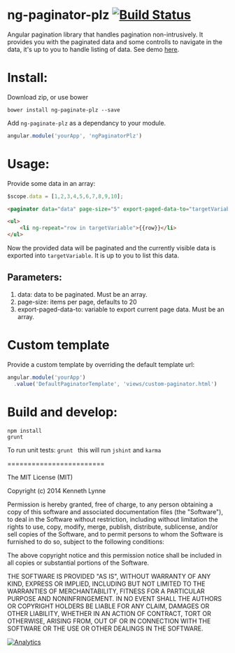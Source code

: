 ng-paginator-plz [![Build Status](https://travis-ci.org/kennethlynne/ng-paginator-plz.svg?branch=master)](https://travis-ci.org/kennethlynne/ng-paginator-plz)
========================

Angular pagination library that handles pagination non-intrusively.
It provides you with the paginated data and some controlls to navigate in the data,
it's up to you to handle listing of data. See demo [here](http://kennethlynne.github.io/ng-paginator-plz/demo/).

# Install:
Download zip, or use bower

```
bower install ng-paginate-plz --save
```

Add `ng-paginate-plz` as a dependancy to your module.
```javascript
angular.module('yourApp', 'ngPaginatorPlz')
```
# Usage:
Provide some data in an array:

```javascript
$scope.data = [1,2,3,4,5,6,7,8,9,10];
```

```html
<paginator data="data" page-size="5" export-paged-data-to="targetVariable"></paginator>

<ul>
    <li ng-repeat="row in targetVariable">{{row}}</li>
</ul>
```

Now the provided data will be paginated and the currently visible data is exported into `targetVariable`.
It is up to you to list this data.

## Parameters:
1.  data: data to be paginated. Must be an array.
2.  page-size: items per page, defaults to 20
3.  export-paged-data-to: variable to export current page data. Must be an array.

# Custom template
Provide a custom template by overriding the default template url:
```javascript
angular.module('yourApp')
  .value('DefaultPaginatorTemplate', 'views/custom-paginator.html')
```

# Build and develop:

```
npm install
grunt
```

To run unit tests:  `grunt ` this will run `jshint` and `karma`

========================

The MIT License (MIT)

Copyright (c) 2014 Kenneth Lynne

Permission is hereby granted, free of charge, to any person obtaining a copy of
this software and associated documentation files (the "Software"), to deal in
the Software without restriction, including without limitation the rights to
use, copy, modify, merge, publish, distribute, sublicense, and/or sell copies of
the Software, and to permit persons to whom the Software is furnished to do so,
subject to the following conditions:

The above copyright notice and this permission notice shall be included in all
copies or substantial portions of the Software.

THE SOFTWARE IS PROVIDED "AS IS", WITHOUT WARRANTY OF ANY KIND, EXPRESS OR
IMPLIED, INCLUDING BUT NOT LIMITED TO THE WARRANTIES OF MERCHANTABILITY, FITNESS
FOR A PARTICULAR PURPOSE AND NONINFRINGEMENT. IN NO EVENT SHALL THE AUTHORS OR
COPYRIGHT HOLDERS BE LIABLE FOR ANY CLAIM, DAMAGES OR OTHER LIABILITY, WHETHER
IN AN ACTION OF CONTRACT, TORT OR OTHERWISE, ARISING FROM, OUT OF OR IN
CONNECTION WITH THE SOFTWARE OR THE USE OR OTHER DEALINGS IN THE SOFTWARE.


[![Analytics](https://ga-beacon.appspot.com/UA-46835353-1/ng-paginator-plz/README)](https://github.com/igrigorik/ga-beacon)
